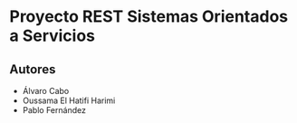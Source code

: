 # Proyecto REST Sistemas Orientados a Servicios

## Autores

- Álvaro Cabo
- Oussama El Hatifi Harimi
- Pablo Fernández
